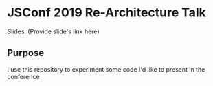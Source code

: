 # JSConf 2019 Re-Architecture Talk

Slides: (Provide slide's link here)

## Purpose

I use this repository to experiment some code I'd like to present in the conference
